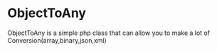 # ObjectToAny
ObjectToAny is a simple php class that can allow you to make a lot of Conversion(array,binary,json,xml)
